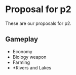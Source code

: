# Proposal for p2

These are our proposals for p2.

## Gameplay

- Economy
- Biology weapon
- Farming
- \*Rivers and Lakes
